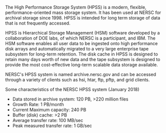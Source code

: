 The High Performance Storage System (HPSS) is a modern, flexible,
performance-oriented mass storage system. It has been used at NERSC
for archival storage since 1998. HPSS is intended for long term
storage of data that is not frequently accessed.

HPSS is Hierarchical Storage Management (HSM) software developed by a
collaboration of DOE labs, of which NERSC is a participant, and
IBM. The HSM software enables all user data to be ingested onto high
performance disk arrays and automatically migrated to a very large
enterprise tape subsystem for long-term retention. The disk cache in
HPSS is designed to retain many days worth of new data and the tape
subsystem is designed to provide the most cost-effective long-term
scalable data storage available.

NERSC's HPSS system is named archive.nersc.gov and can be accessed
through a variety of clients such as hsi, htar, ftp, pftp, and grid
clients.

Some characteristics of the NERSC HPSS system (January 2018)

 * Data stored in archive system: 120 PB, >220 million files
 * Growth Rate: 1 PB/month
 * Current Maximum capacity: 240 PB
 * Buffer (disk) cache: >2 PB
 * Average transfer rate: 100 MB/sec
 * Peak measured transfer rate: 1 GB/sec
